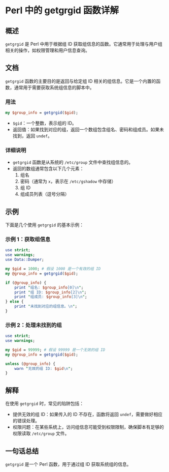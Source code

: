 <!--
Meta Description: # Perl 中的 getgrgid 函数详解 ## 概述 `getgrgid` 是 Perl 中用于根据组 ID 获取组信息的函数。它通常用于处理与用户组相关的操作，如权限管理和用户信息查询。 ## 文档 `getgrgid` 函数的主要目的是返回与给定组 ID 相关的组信息。它是一个内置的函数，...
Meta Keywords: getgrgid, group_info, gid, perl, use
-->

# Perl 中的 getgrgid 函数详解

## 概述
`getgrgid` 是 Perl 中用于根据组 ID 获取组信息的函数。它通常用于处理与用户组相关的操作，如权限管理和用户信息查询。

## 文档
`getgrgid` 函数的主要目的是返回与给定组 ID 相关的组信息。它是一个内置的函数，通常用于需要获取系统组信息的脚本中。

### 用法
```perl
my $group_info = getgrgid($gid);
```

- `$gid`：一个整数，表示组的 ID。
- 返回值：如果找到对应的组，返回一个数组包含组名、密码和组成员。如果未找到，返回 `undef`。

### 详细说明
- `getgrgid` 函数是从系统的 `/etc/group` 文件中查找组信息的。
- 返回的数组通常包含以下几个元素：
  1. 组名
  2. 密码（通常为 `x`，表示在 `/etc/gshadow` 中存储）
  3. 组 ID
  4. 组成员列表（逗号分隔）

## 示例
下面是几个使用 `getgrgid` 的基本示例：

### 示例 1：获取组信息
```perl
use strict;
use warnings;
use Data::Dumper;

my $gid = 1000; # 假设 1000 是一个有效的组 ID
my @group_info = getgrgid($gid);

if (@group_info) {
    print "组名: $group_info[0]\n";
    print "组 ID: $group_info[2]\n";
    print "组成员: $group_info[3]\n";
} else {
    print "未找到对应的组信息。\n";
}
```

### 示例 2：处理未找到的组
```perl
use strict;
use warnings;

my $gid = 99999; # 假设 99999 是一个无效的组 ID
my @group_info = getgrgid($gid);

unless (@group_info) {
    warn "无效的组 ID: $gid\n";
}
```

## 解释
在使用 `getgrgid` 时，常见的陷阱包括：
- 提供无效的组 ID：如果传入的 ID 不存在，函数将返回 `undef`，需要做好相应的错误处理。
- 权限问题：在某些系统上，访问组信息可能受到权限限制，确保脚本有足够的权限读取 `/etc/group` 文件。

## 一句话总结
`getgrgid` 是一个 Perl 函数，用于通过组 ID 获取系统组的信息。